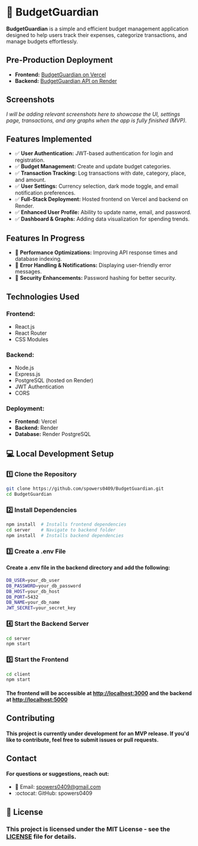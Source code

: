 # 🏦 BudgetGuardian

**BudgetGuardian** is a simple and efficient budget management application designed to help users track their expenses, categorize transactions, and manage budgets effortlessly.

## Pre-Production Deployment

- **Frontend:** [BudgetGuardian on Vercel](https://budget-guardian.vercel.app)
- **Backend:** [BudgetGuardian API on Render](https://budgetguardian-backend.onrender.com)

## Screenshots

*I will be adding relevant screenshots here to showcase the UI, settings page, transactions, and any graphs when the app is fully finished (MVP).*

## Features Implemented

- ✅ **User Authentication:** JWT-based authentication for login and registration.
- ✅ **Budget Management:** Create and update budget categories.
- ✅ **Transaction Tracking:** Log transactions with date, category, place, and amount.
- ✅ **User Settings:** Currency selection, dark mode toggle, and email notification preferences.
- ✅ **Full-Stack Deployment:** Hosted frontend on Vercel and backend on Render.
- ✅ **Enhanced User Profile:** Ability to update name, email, and password.
- ✅ **Dashboard & Graphs:** Adding data visualization for spending trends.

## Features In Progress

- 🚧 **Performance Optimizations:** Improving API response times and database indexing.
- 🚧 **Error Handling & Notifications:** Displaying user-friendly error messages.
- 🚧 **Security Enhancements:** Password hashing for better security.

## Technologies Used

### Frontend:
- React.js
- React Router
- CSS Modules

### Backend:
- Node.js
- Express.js
- PostgreSQL (hosted on Render)
- JWT Authentication
- CORS

### Deployment:
- **Frontend:** Vercel
- **Backend:** Render
- **Database:** Render PostgreSQL

## 💻 Local Development Setup

### 1️⃣ Clone the Repository
```sh
git clone https://github.com/spowers0409/BudgetGuardian.git
cd BudgetGuardian
```

### 2️⃣ Install Dependencies
```sh
npm install  # Installs frontend dependencies
cd server    # Navigate to backend folder
npm install  # Installs backend dependencies
```
### 3️⃣ Create a .env File
####     Create a .env file in the backend directory and add the following:
```sh
DB_USER=your_db_user
DB_PASSWORD=your_db_password
DB_HOST=your_db_host
DB_PORT=5432
DB_NAME=your_db_name
JWT_SECRET=your_secret_key
```
### 4️⃣ Start the Backend Server
```sh
cd server
npm start
```

### 5️⃣ Start the Frontend
```sh
cd client
npm start
```
#### The frontend will be accessible at [http://localhost:3000]() and the backend at [http://localhost:5000]()

## Contributing
#### This project is currently under development for an MVP release. If you'd like to contribute, feel free to submit issues or pull requests.

## Contact
#### For questions or suggestions, reach out:
- 📧 Email: spowers0409@gmail.com
- :octocat: GitHub: spowers0409

## 📜 License
### This project is licensed under the MIT License - see the [LICENSE](LICENSE) file for details.

























